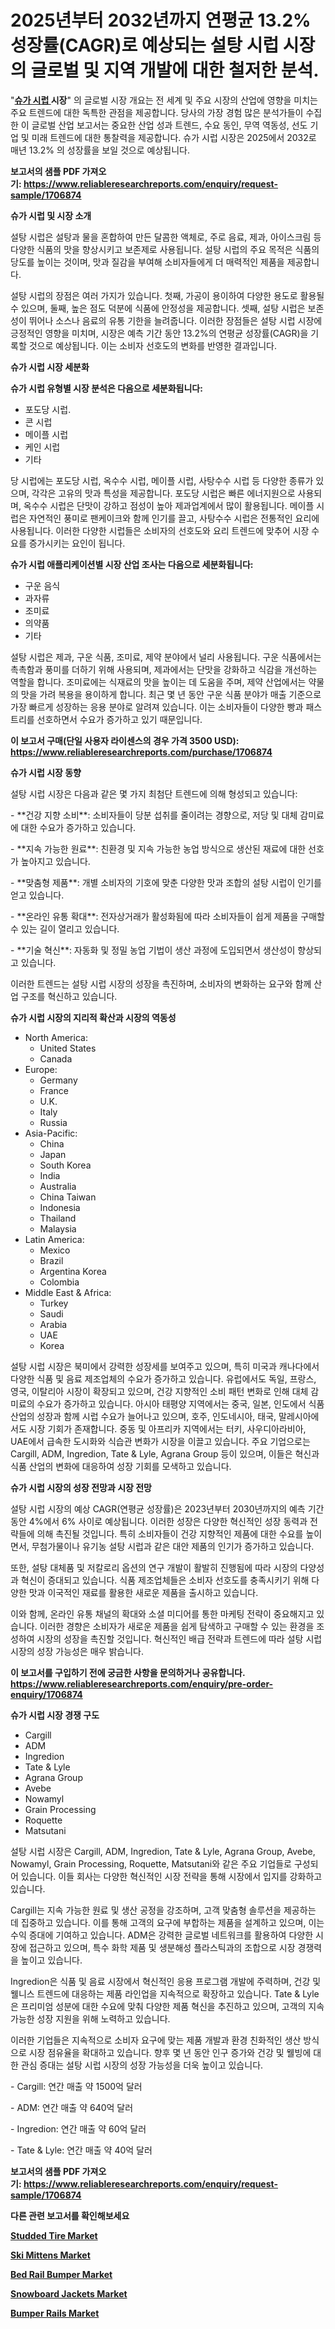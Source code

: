 <p><h1>2025년부터 2032년까지 연평균 13.2% 성장률(CAGR)로 예상되는 설탕 시럽 시장의 글로벌 및 지역 개발에 대한 철저한 분석.</h1></p><p>"<strong><a href="https://www.reliableresearchreports.com/sugar-syrup-r1706874?utm_campaign=106&utm_medium=7&utm_source=Github&utm_content=ia&utm_term=05042025&utm_id=sugar-syrup">슈가 시럽&nbsp;</a></strong><strong>시장</strong>" 의 글로벌 시장 개요는 전 세계 및 주요 시장의 산업에 영향을 미치는 주요 트렌드에 대한 독특한 관점을 제공합니다. 당사의 가장 경험 많은 분석가들이 수집한 이 글로벌 산업 보고서는 중요한 산업 성과 트렌드, 수요 동인, 무역 역동성, 선도 기업 및 미래 트렌드에 대한 통찰력을 제공합니다. 슈가 시럽 시장은 2025에서 2032로 매년 13.2% 의 성장률을 보일 것으로 예상됩니다.&nbsp;</p>
<p><strong>보고서의 샘플 PDF 가져오기:&nbsp;<a href="https://www.reliableresearchreports.com/enquiry/request-sample/1706874?utm_campaign=106&utm_medium=7&utm_source=Github&utm_content=ia&utm_term=05042025&utm_id=sugar-syrup">https://www.reliableresearchreports.com/enquiry/request-sample/1706874</a></strong></p>
<p><strong>슈가 시럽 및 시장 소개</strong></p>
<p><p>설탕 시럽은 설탕과 물을 혼합하여 만든 달콤한 액체로, 주로 음료, 제과, 아이스크림 등 다양한 식품의 맛을 향상시키고 보존제로 사용됩니다. 설탕 시럽의 주요 목적은 식품의 당도를 높이는 것이며, 맛과 질감을 부여해 소비자들에게 더 매력적인 제품을 제공합니다.</p><p>설탕 시럽의 장점은 여러 가지가 있습니다. 첫째, 가공이 용이하여 다양한 용도로 활용될 수 있으며, 둘째, 높은 점도 덕분에 식품에 안정성을 제공합니다. 셋째, 설탕 시럽은 보존성이 뛰어나 소스나 음료의 유통 기한을 늘려줍니다. 이러한 장점들은 설탕 시럽 시장에 긍정적인 영향을 미치며, 시장은 예측 기간 동안 13.2%의 연평균 성장률(CAGR)을 기록할 것으로 예상됩니다. 이는 소비자 선호도의 변화를 반영한 결과입니다.</p></p>
<p><strong>슈가 시럽 시장 세분화</strong></p>
<p><strong>슈가 시럽 유형별 시장 분석은 다음으로 세분화됩니다:</strong></p>
<p><ul><li>포도당 시럽.</li><li>콘 시럽</li><li>메이플 시럽</li><li>케인 시럽</li><li>기타</li></ul></p>
<p><p>당 시럽에는 포도당 시럽, 옥수수 시럽, 메이플 시럽, 사탕수수 시럽 등 다양한 종류가 있으며, 각각은 고유의 맛과 특성을 제공합니다. 포도당 시럽은 빠른 에너지원으로 사용되며, 옥수수 시럽은 단맛이 강하고 점성이 높아 제과업계에서 많이 활용됩니다. 메이플 시럽은 자연적인 풍미로 팬케이크와 함께 인기를 끌고, 사탕수수 시럽은 전통적인 요리에 사용됩니다. 이러한 다양한 시럽들은 소비자의 선호도와 요리 트렌드에 맞추어 시장 수요를 증가시키는 요인이 됩니다.</p></p>
<p><strong>슈가 시럽 애플리케이션별 시장 산업 조사는 다음으로 세분화됩니다:</strong></p>
<p><ul><li>구운 음식</li><li>과자류</li><li>조미료</li><li>의약품</li><li>기타</li></ul></p>
<p><p>설탕 시럽은 제과, 구운 식품, 조미료, 제약 분야에서 널리 사용됩니다. 구운 식품에서는 촉촉함과 풍미를 더하기 위해 사용되며, 제과에서는 단맛을 강화하고 식감을 개선하는 역할을 합니다. 조미료에는 식재료의 맛을 높이는 데 도움을 주며, 제약 산업에서는 약물의 맛을 가려 복용을 용이하게 합니다. 최근 몇 년 동안 구운 식품 분야가 매출 기준으로 가장 빠르게 성장하는 응용 분야로 알려져 있습니다. 이는 소비자들이 다양한 빵과 패스트리를 선호하면서 수요가 증가하고 있기 때문입니다.</p></p>
<p><strong>이 보고서 구매(단일 사용자 라이센스의 경우 가격 3500 USD): <a href="https://www.reliableresearchreports.com/purchase/1706874?utm_campaign=106&utm_medium=7&utm_source=Github&utm_content=ia&utm_term=05042025&utm_id=sugar-syrup">https://www.reliableresearchreports.com/purchase/1706874</a></strong></p>
<p><strong>슈가 시럽 시장 동향</strong></p>
<p><p>설탕 시럽 시장은 다음과 같은 몇 가지 최첨단 트렌드에 의해 형성되고 있습니다:</p><p>- **건강 지향 소비**: 소비자들이 당분 섭취를 줄이려는 경향으로, 저당 및 대체 감미료에 대한 수요가 증가하고 있습니다.</p><p>- **지속 가능한 원료**: 친환경 및 지속 가능한 농업 방식으로 생산된 재료에 대한 선호가 높아지고 있습니다.</p><p>- **맞춤형 제품**: 개별 소비자의 기호에 맞춘 다양한 맛과 조합의 설탕 시럽이 인기를 얻고 있습니다.</p><p>- **온라인 유통 확대**: 전자상거래가 활성화됨에 따라 소비자들이 쉽게 제품을 구매할 수 있는 길이 열리고 있습니다.</p><p>- **기술 혁신**: 자동화 및 정밀 농업 기법이 생산 과정에 도입되면서 생산성이 향상되고 있습니다.</p><p>이러한 트렌드는 설탕 시럽 시장의 성장을 촉진하며, 소비자의 변화하는 요구와 함께 산업 구조를 혁신하고 있습니다.</p></p>
<p><strong>슈가 시럽 시장의 지리적 확산과 시장의 역동성</strong></p>
<p><ul>
    <li>
        North America:
        <ul>
            <li>United States</li>
            <li>Canada</li>
        </ul>
    </li>
    <li>
        Europe:
        <ul>
            <li>Germany</li>
            <li>France</li>
            <li>U.K.</li>
            <li>Italy</li>
            <li>Russia</li>
        </ul>
    </li>
    <li>
        Asia-Pacific:
        <ul>
            <li>China</li>
            <li>Japan</li>
            <li>South Korea</li>
            <li>India</li>
            <li>Australia</li>
            <li>China Taiwan</li>
            <li>Indonesia</li>
            <li>Thailand</li>
            <li>Malaysia</li>
        </ul>
    </li>
    <li>
        Latin America:
        <ul>
            <li>Mexico</li>
            <li>Brazil</li>
            <li>Argentina Korea</li>
            <li>Colombia</li>
        </ul>
    </li>
    <li>
        Middle East & Africa:
        <ul>
            <li>Turkey</li>
            <li>Saudi</li>
            <li>Arabia</li>
            <li>UAE</li>
            <li>Korea</li>
        </ul>
    </li>
    </ul></p>
<p><p>설탕 시럽 시장은 북미에서 강력한 성장세를 보여주고 있으며, 특히 미국과 캐나다에서 다양한 식품 및 음료 제조업체의 수요가 증가하고 있습니다. 유럽에서도 독일, 프랑스, 영국, 이탈리아 시장이 확장되고 있으며, 건강 지향적인 소비 패턴 변화로 인해 대체 감미료의 수요가 증가하고 있습니다. 아시아 태평양 지역에서는 중국, 일본, 인도에서 식품 산업의 성장과 함께 시럽 수요가 늘어나고 있으며, 호주, 인도네시아, 태국, 말레시아에서도 시장 기회가 존재합니다. 중동 및 아프리카 지역에서는 터키, 사우디아라비아, UAE에서 급속한 도시화와 식습관 변화가 시장을 이끌고 있습니다. 주요 기업으로는 Cargill, ADM, Ingredion, Tate & Lyle, Agrana Group 등이 있으며, 이들은 혁신과 식품 산업의 변화에 대응하여 성장 기회를 모색하고 있습니다.</p></p>
<p><strong>슈가 시럽 시장의 성장 전망과 시장 전망</strong></p>
<p><p>설탕 시럽 시장의 예상 CAGR(연평균 성장률)은 2023년부터 2030년까지의 예측 기간 동안 4%에서 6% 사이로 예상됩니다. 이러한 성장은 다양한 혁신적인 성장 동력과 전략들에 의해 촉진될 것입니다. 특히 소비자들이 건강 지향적인 제품에 대한 수요를 높이면서, 무첨가물이나 유기농 설탕 시럽과 같은 대안 제품의 인기가 증가하고 있습니다. </p><p>또한, 설탕 대체품 및 저칼로리 옵션의 연구 개발이 활발히 진행됨에 따라 시장의 다양성과 혁신이 증대되고 있습니다. 식품 제조업체들은 소비자 선호도를 충족시키기 위해 다양한 맛과 이국적인 재료를 활용한 새로운 제품을 출시하고 있습니다. </p><p>이와 함께, 온라인 유통 채널의 확대와 소셜 미디어를 통한 마케팅 전략이 중요해지고 있습니다. 이러한 경향은 소비자가 새로운 제품을 쉽게 탐색하고 구매할 수 있는 환경을 조성하여 시장의 성장을 촉진할 것입니다. 혁신적인 배급 전략과 트렌드에 따라 설탕 시럽 시장의 성장 가능성은 매우 밝습니다.</p></p>
<p><strong>이 보고서를 구입하기 전에 궁금한 사항을 문의하거나 공유합니다. <a href="https://www.reliableresearchreports.com/enquiry/pre-order-enquiry/1706874?utm_campaign=106&utm_medium=7&utm_source=Github&utm_content=ia&utm_term=05042025&utm_id=sugar-syrup">https://www.reliableresearchreports.com/enquiry/pre-order-enquiry/1706874</a></strong></p>
<p><strong>슈가 시럽 시장 경쟁 구도</strong></p>
<p><ul><li>Cargill</li><li>ADM</li><li>Ingredion</li><li>Tate & Lyle</li><li>Agrana Group</li><li>Avebe</li><li>Nowamyl</li><li>Grain Processing</li><li>Roquette</li><li>Matsutani</li></ul></p>
<p><p>설탕 시럽 시장은 Cargill, ADM, Ingredion, Tate & Lyle, Agrana Group, Avebe, Nowamyl, Grain Processing, Roquette, Matsutani와 같은 주요 기업들로 구성되어 있습니다. 이들 회사는 다양한 혁신적인 시장 전략을 통해 시장에서 입지를 강화하고 있습니다.</p><p>Cargill는 지속 가능한 원료 및 생산 공정을 강조하며, 고객 맞춤형 솔루션을 제공하는 데 집중하고 있습니다. 이를 통해 고객의 요구에 부합하는 제품을 설계하고 있으며, 이는 수익 증대에 기여하고 있습니다. ADM은 강력한 글로벌 네트워크를 활용하여 다양한 시장에 접근하고 있으며, 특수 화학 제품 및 생분해성 플라스틱과의 조합으로 시장 경쟁력을 높이고 있습니다.</p><p>Ingredion은 식품 및 음료 시장에서 혁신적인 응용 프로그램 개발에 주력하며, 건강 및 웰니스 트렌드에 대응하는 제품 라인업을 지속적으로 확장하고 있습니다. Tate & Lyle은 프리미엄 성분에 대한 수요에 맞춰 다양한 제품 혁신을 추진하고 있으며, 고객의 지속 가능한 성장 지원을 위해 노력하고 있습니다.</p><p>이러한 기업들은 지속적으로 소비자 요구에 맞는 제품 개발과 환경 친화적인 생산 방식으로 시장 점유율을 확대하고 있습니다. 향후 몇 년 동안 인구 증가와 건강 및 웰빙에 대한 관심 증대는 설탕 시럽 시장의 성장 가능성을 더욱 높이고 있습니다.</p><p>- Cargill: 연간 매출 약 1500억 달러</p><p>- ADM: 연간 매출 약 640억 달러</p><p>- Ingredion: 연간 매출 약 60억 달러</p><p>- Tate & Lyle: 연간 매출 약 40억 달러</p></p>
<p><strong>보고서의 샘플 PDF 가져오기:&nbsp;<a href="https://www.reliableresearchreports.com/enquiry/request-sample/1706874?utm_campaign=106&utm_medium=7&utm_source=Github&utm_content=ia&utm_term=05042025&utm_id=sugar-syrup">https://www.reliableresearchreports.com/enquiry/request-sample/1706874</a></strong></p>
<p><strong></strong></p>
<p><strong></strong></p>
<p><strong></strong></p>
<p><strong></strong></p>
<p><strong>다른 관련 보고서를 확인해보세요</strong></p>
<p><strong><p><a href="https://github.com/syiqvanyo/Market-Research-Report-List-1/blob/main/studded-tire-market.md?utm_campaign=106&utm_medium=7&utm_source=Github&utm_content=ia&utm_term=05042025&utm_id=sugar-syrup">Studded Tire Market</a></p><p><a href="https://github.com/yepezkommakp/Market-Research-Report-List-1/blob/main/ski-mittens-market.md?utm_campaign=106&utm_medium=7&utm_source=Github&utm_content=ia&utm_term=05042025&utm_id=sugar-syrup">Ski Mittens Market</a></p><p><a href="https://github.com/warshatulang0/Market-Research-Report-List-1/blob/main/bed-rail-bumper-market.md?utm_campaign=106&utm_medium=7&utm_source=Github&utm_content=ia&utm_term=05042025&utm_id=sugar-syrup">Bed Rail Bumper Market</a></p><p><a href="https://github.com/kryshaprilbb/Market-Research-Report-List-1/blob/main/snowboard-jackets-market.md?utm_campaign=106&utm_medium=7&utm_source=Github&utm_content=ia&utm_term=05042025&utm_id=sugar-syrup">Snowboard Jackets Market</a></p><p><a href="https://github.com/minakibanov/Market-Research-Report-List-1/blob/main/bumper-rails-market.md?utm_campaign=106&utm_medium=7&utm_source=Github&utm_content=ia&utm_term=05042025&utm_id=sugar-syrup">Bumper Rails Market</a></p></strong></p>
<p></p>